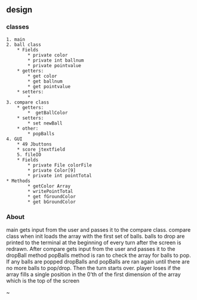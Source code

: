 ## design
### classes
    1. main
    2. ball class
        * Fields
            * private color
            * private int ballnum
            * private pointvalue
        * getters:
            * get color
            * get ballnum
            * get pointvalue
        * setters:
            *
    3. compare class
        * getters:
            *  getBallColor
        * setters:
            * set newBall
        * other:
            * popBalls
    4. GUI
        * 49 Jbuttons
        * score jtextfield
        5. fileIO
        * Fields
            * private File colorFile
            * private Color[9] 
            * private int pointTotal
    * Methods
            * getColor Array
            * writePointTotal
            * get fGroundColor
            * get bGroundColor

### About

main gets input from the user and passes it to the compare class. compare class when init loads the array with the first set of balls.
    balls to drop are printed to the terminal at the beginning of every turn after the screen is redrawn.
    After compare gets input from the user and passes it to the dropBall method popBalls method is ran to check the array for balls to pop. If any balls are popped dropBalls and popBalls are ran again until there are no more balls to pop/drop. Then the turn starts over.
player loses if the array fills a single position in the 0'th of the first dimension of the array which is the top of the screen



~

